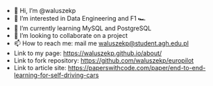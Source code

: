 - 👋 Hi, I’m @waluszekp
- 👀 I’m interested in Data Engineering and F1 🏎️
- 🌱 I’m currently learning MySQL and PostgreSQL
- 💞️ I’m looking to collaborate on a project
- 📫 How to reach me: mail me waluszekp@student.agh.edu.pl
- Link to my page: https://waluszekp.github.io/about/
- Link to fork repository: https://github.com/waluszekp/europilot 
- Link to article site: https://paperswithcode.com/paper/end-to-end-learning-for-self-driving-cars
<!---
waluszekp/waluszekp is a ✨ special ✨ repository because its `README.md` (this file) appears on your GitHub profile.
You can click the Preview link to take a look at your changes.
--->
